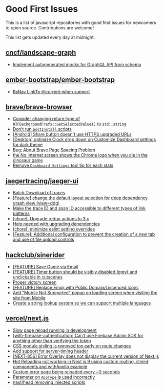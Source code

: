 # Good First Issues

This is a list of javascript repositories with good first issues for newcomers to open source. Contributions are welcome!

This list gets updated every day at midnight.

## [cncf/landscape-graph](https://github.com/cncf/landscape-graph)

- [Implement autogenerated mocks for GraphQL API from schema](https://github.com/cncf/landscape-graph/issues/103)

## [ember-bootstrap/ember-bootstrap](https://github.com/ember-bootstrap/ember-bootstrap)

- [BsNav LinkTo @current-when support](https://github.com/ember-bootstrap/ember-bootstrap/issues/1906)

## [brave/brave-browser](https://github.com/brave/brave-browser)

- [Consider changing return type of `NTPBackgroundPrefs::GetSelectedValue()` to `std::string`](https://github.com/brave/brave-browser/issues/25602)
- [Don't run `postInstall` scripts](https://github.com/brave/brave-browser/issues/28419)
- [[Android] Share button doesn't use HTTPS upgraded URLs](https://github.com/brave/brave-browser/issues/11383)
- [[Desktop] optimize Clock drop down on Customize Dashboard settings for dark theme ](https://github.com/brave/brave-browser/issues/12060)
- [Bug: About Brave Page Spacing Problem](https://github.com/brave/brave-browser/issues/13286)
- [the No Internet screen shows the Chrome logo when you die in the dinosaur game](https://github.com/brave/brave-browser/issues/17124)
- [Remove `Dashboard Settings` tool tip for each stats](https://github.com/brave/brave-browser/issues/6084)

## [jaegertracing/jaeger-ui](https://github.com/jaegertracing/jaeger-ui)

- [Batch Download of traces](https://github.com/jaegertracing/jaeger-ui/issues/663)
- [[Feature] change the default layout selection for deep dependency graph view (view=ddg)](https://github.com/jaegertracing/jaeger-ui/issues/600)
- [Make the trace ID and span ID accessible to different types of link patterns](https://github.com/jaegertracing/jaeger-ui/issues/578)
- [[chore]: Upgrade redux-actions to 3.x](https://github.com/jaegertracing/jaeger-ui/issues/1260)
- [Help needed with upgrading dependencies](https://github.com/jaegertracing/jaeger-ui/issues/1199)
- [[chore]: minimize eslint setting overrides](https://github.com/jaegertracing/jaeger-ui/issues/1258)
- [[Feature]: Additional configuration to prevent the creation of a new tab and use of file upload controls](https://github.com/jaegertracing/jaeger-ui/issues/1211)

## [hackclub/sinerider](https://github.com/hackclub/sinerider)

- [[FEATURE] Save Game via Email](https://github.com/hackclub/sinerider/issues/242)
- [[FEATURE] Timer button should be visibly disabled (grey) and unclickable in cutscenes](https://github.com/hackclub/sinerider/issues/266)
- [Proper victory screen](https://github.com/hackclub/sinerider/issues/64)
- [[FEATURE] Replace Emoji with Public Domain/Liscenced Icons](https://github.com/hackclub/sinerider/issues/201)
- [Add "Mobile Not Supported" popup on loading screen when visiting the site from Mobile](https://github.com/hackclub/sinerider/issues/186)
- [Create a string lookup system so we can support multiple languages](https://github.com/hackclub/sinerider/issues/128)

## [vercel/next.js](https://github.com/vercel/next.js)

- [Slow page reload running in development](https://github.com/vercel/next.js/issues/25108)
- [[with-firebase-authentication] Can't use Firebase Admin SDK for anything other than verifying the token](https://github.com/vercel/next.js/issues/14139)
- [CSS module styling is removed too early on route changes](https://github.com/vercel/next.js/issues/17464)
- [Add support for server-timing header](https://github.com/vercel/next.js/issues/12382)
- [[NEXT-856] Error Overlay does not display the current version of Next.js](https://github.com/vercel/next.js/issues/47124)
- [Hot Reloading not working in Next.js 9 using custom routing, styled components and withApollo example](https://github.com/vercel/next.js/issues/16449)
- [Custom error page being reloaded every ~3 seconds](https://github.com/vercel/next.js/issues/10024)
- [Parameter on `AppType` is used incorrectly](https://github.com/vercel/next.js/issues/42846)
- [next/head removing injected scripts](https://github.com/vercel/next.js/issues/11012)

